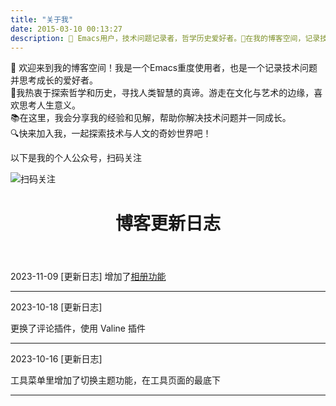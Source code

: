```yaml
---
title: "关于我"
date: 2015-03-10 00:13:27
description: 🐻 Emacs用户，技术问题记录者，哲学历史爱好者。🌟在我的博客空间，记录技术问题，分享思考成长的点滴。📚热爱哲学和历史，探索人类智慧的源泉。🔍一起探索技术与人文的交汇之处吧！
---
```


🐻 欢迎来到我的博客空间！我是一个Emacs重度使用者，也是一个记录技术问题并思考成长的爱好者。    
🌟我热衷于探索哲学和历史，寻找人类智慧的真谛。游走在文化与艺术的边缘，喜欢思考人生意义。  
📚在这里，我会分享我的经验和见解，帮助你解决技术问题并一同成长。  
🔍快来加入我，一起探索技术与人文的奇妙世界吧！    

以下是我的个人公众号，扫码关注

![扫码关注](/img/qrcode_for_weixin.jpg)

<header><h1 class="post-title">博客更新日志</h1></header>

2023-11-09 [更新日志]
增加了<a href='{{ "photo/" | relURL }}'>相册功能</a>

---
2023-10-18 [更新日志]

更换了评论插件，使用 Valine 插件

---
2023-10-16 [更新日志]

工具菜单里增加了切换主题功能，在工具页面的最底下

---

